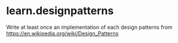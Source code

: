 # learn.designpatterns
Write at least once an implementation of each design patterns from https://en.wikipedia.org/wiki/Design_Patterns
